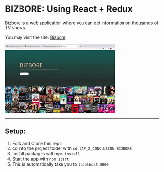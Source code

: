 # BIZBORE: Using React + Redux 

Bizbore is a web application where you can get information on thousands of TV shows. 

You may visit the site: 
[Bizbore](https://bizbore.netlify.app/)

<a href="4gcloe.gif" target="_blank"><img src='4gcloe.gif'></a>

***

## Setup:
1. Fork and Clone this repo
2. cd into the project folder with `cd LAP_2_CONCLUSION-BIZBORE`
3. Install packages with `npm install`
4. Start the app with `npm start`
5. This is automatically take you to `localhost:8000`

